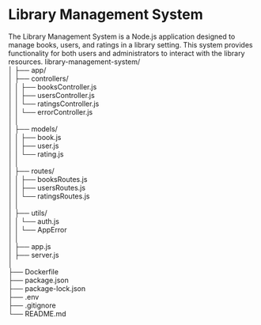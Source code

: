 # Library Management System

The Library Management System is a Node.js application designed to manage books, users, and ratings in a library setting. This system provides functionality for both users and administrators to interact with the library resources.
library-management-system/<br>
│
├── app/<br>
│   ├── controllers/<br>
│   │   ├── booksController.js<br>
│   │   ├── usersController.js<br>
│   │   └── ratingsController.js<br>
│   │   └── errorController.js<br>
│   │<br>
│   ├── models/<br>
│   │   ├── book.js<br>
│   │   ├── user.js<br>
│   │   └── rating.js<br>
│   │<br>
│   ├── routes/<br>
│   │   ├── booksRoutes.js<br>
│   │   ├── usersRoutes.js<br>
│   │   └── ratingsRoutes.js<br>
│   │<br>
│   ├── utils/<br>
│   │   └── auth.js<br>
│   │   └── AppError<br>
│   │<br>
│   ├── app.js<br>
│   ├── server.js<br>
│<br>
├── Dockerfile<br>
├── package.json<br>
├── package-lock.json<br>
├── .env<br>
├── .gitignore<br>
└── README.md<br>

